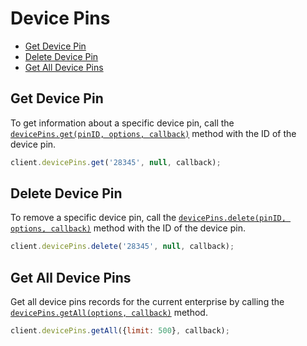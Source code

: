 Device Pins
===========

* [Get Device Pin](#get-device-pin)
* [Delete Device Pin](#delete-device-pin)
* [Get All Device Pins](#get-all-device-pins)

Get Device Pin
--------------

To get information about a specific device pin, call the
[`devicePins.get(pinID, options, callback)`](http://opensource.box.com/box-node-sdk/jsdoc/DevicePins.html#get)
method with the ID of the device pin.

```js
client.devicePins.get('28345', null, callback);
```

Delete Device Pin
-----------------

To remove a specific device pin, call the
[`devicePins.delete(pinID, options, callback)`](http://opensource.box.com/box-node-sdk/jsdoc/DevicePins.html#delete)
method with the ID of the device pin.

```js
client.devicePins.delete('28345', null, callback);
```

Get All Device Pins
-------------------

Get all device pins records for the current enterprise by calling the
[`devicePins.getAll(options, callback)`](http://opensource.box.com/box-node-sdk/jsdoc/DevicePins.html#getAll)
method.

```js
client.devicePins.getAll({limit: 500}, callback);
```
